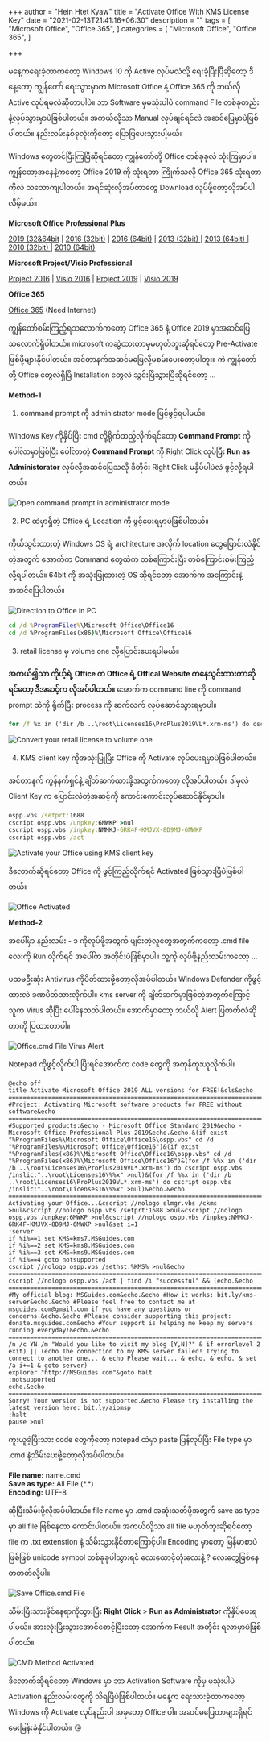 +++
author = "Hein Htet Kyaw"
title = "Activate Office With KMS License Key"
date = "2021-02-13T21:41:16+06:30"
description = ""
tags = [
    "Microsoft Office",
    "Office 365",
]
categories = [
    "Microsoft Office",
    "Office 365",
]

+++

မနေ့ကရေးခဲ့တာကတော့ Windows 10 ကို Active လုပ်မလဲလို့ ရေးခဲ့ပြီးပြီဆိုတော့ ဒီနေ့တော့ ကျွန်တော် ရေးသွားမှာက Microsoft Office နဲ့ Office 365 ကို ဘယ်လို Active လုပ်ရမလဲဆိုတာပါပဲ။ ဘာ Software မှမသုံးပါပဲ command File တစ်ခုတည်းနဲ့လုပ်သွားမှာပဲဖြစ်ပါတယ်။ အကယ်လို့သာ Manual လုပ်ချင်ရင်လဲ အဆင်ပြေမှာပဲဖြစ်ပါတယ်။ နည်းလမ်းနှစ်ခုလုံးကိုတော့ ပြောပြပေးသွားပါ့မယ်။

<!--more-->

Windows တွေတင်ပြီးကြပြီဆိုရင်တော့ ကျွန်တော်တို့ Office တစ်ခုခုလဲ သုံးကြမှာပါ။ ကျွန်တော့အနေနဲ့ကတော့ Office 2019 ကို သုံးရတာ ကြိုက်သလို Office 365 သုံးရတာကိုလဲ သဘောကျပါတယ်။ အရင်ဆုံးလိုအပ်တာတွေ Download လုပ်ဖို့တော့လိုအပ်ပါလိမ့်မယ်။

**Microsoft Office Professional Plus**

[2019 (32&64bit](http://officecdn.microsoft.com/pr/492350f6-3a01-4f97-b9c0-c7c6ddf67d60/media/en-us/ProPlus2019Retail.img) | [2016 (32bit)](https://www.mediafire.com?3axia1fn39ke5di) | [2016 (64bit)](https://www.mediafire.com/?18cmkvcyn9eofyl) | [2013 (32bit) ](https://www.mediafire.com?dvn49vn2d9t786q) | [2013 (64bit) ](https://www.mediafire.com?2ltz8t2ipr1kdkf) | [2010 (32bit) ](https://www.mediafire.com?xow7gqjbmk9fr6v) | [2010 (64bit)](https://www.mediafire.com?qy6riopx13j80kw)

**Microsoft Project/Visio Professional**

[Project 2016](https://www.mediafire.com?xiccbd0se7e3kkq) | [Visio 2016](https://www.mediafire.com?fl5p3rjwewz9q7y) | [Project 2019](https://officecdn.microsoft.com/pr/492350f6-3a01-4f97-b9c0-c7c6ddf67d60/media/en-us/ProjectPro2019Retail.img) | [Visio 2019](https://officecdn.microsoft.com/pr/492350f6-3a01-4f97-b9c0-c7c6ddf67d60/media/en-us/VisioPro2019Retail.img)

**Office 365**

[Office 365](https://c2rsetup.officeapps.live.com/c2r/download.aspx?productReleaseID=O365ProPlusRetail&platform=X86&language=en-US) (Need Internet)

ကျွန်တော်စမ်းကြည့်ရသလောက်ကတော့ Office 365 နဲ့ Office 2019 မှာအဆင်ပြေသလောက်ရှိပါတယ်။ microsoft ကဆွဲထားတာမှမဟုတ်ဘူးဆိုရင်တော့ Pre-Activate ဖြစ်ဖို့များနိုင်ပါတယ်။ အင်တာနက်အဆင်မပြေလို့မစမ်းပေးတော့ပါဘူး။ ကဲ ကျွန်တော်တို့ Office တွေလဲရှိပြီ Installation တွေလဲ သွင်းပြီသွားပြီဆိုရင်တော့ ...

**Method-1**

1. command prompt ကို administrator mode ဖြင့်ဖွင့်ရပါမယ်။

Windows Key ကိုနှိပ်ပြီး cmd လို့ရိုက်ထည့်လိုက်ရင်တော့ **Command Prompt** ကို ပေါ်လာမှာဖြစ်ပြီး ပေါ်လာတဲ့ **Command Prompt** ကို Right Click လုပ်ပြီး **Run as Administorator** လုပ်လို့အဆင်ပြေသလို ဒီတိုင်း Right Click မနှိပ်ပါပဲလဲ ဖွင့်လို့ရပါတယ်။

![Open command prompt in administrator mode](/images/open-cmd.png)

2. PC ထဲမှာရှိတဲ့ Office ရဲ့ Location ကို ဖွင့်ပေးရမှာပဲဖြစ်ပါတယ်။

ကိုယ်သွင်းထားတဲ့ Windows OS ရဲ့ architecture အလိုက် location တွေပြောင်းလဲနိုင်တဲ့အတွက် အောက်က Command တွေထဲက တစ်ကြောင်းပြီး တစ်ကြောင်းစမ်းကြည့်လို့ရပါတယ်။ 64bit ကို အသုံးပြုထားတဲ့ OS ဆိုရင်တော့ အောက်က အကြောင်းနဲ့အဆင်ပြေပါတယ်။

![Direction to Office in PC](/images/driection-to-office.png)

```cmd
cd /d %ProgramFiles%\Microsoft Office\Office16
cd /d %ProgramFiles(x86)%\Microsoft Office\Office16
```

3. retail license မှ volume one လို့ပြောင်းပေးရပါမယ်။

**အကယ်၍သာ ကိုယ့်ရဲ့ Office က Office ရဲ့ Offical Website ကနေသွင်းထားတာဆိုရင်တော့ ဒီအဆင့်က လိုအပ်ပါတယ်။** အောက်က command line ကို command prompt ထဲကို ရိုက်ပြီး process ကို ဆက်လက် လုပ်ဆောင်သွားရမှာပါ။

```cmd
for /f %x in ('dir /b ..\root\Licenses16\ProPlus2019VL*.xrm-ms') do cscript ospp.vbs /inslic:"..\root\Licenses16\%x"
```

![Convert your retail license to volume one](/images/convert-retail-license-to-volume-one.png)

4. KMS client key ကိုအသုံးပြုပြီး Office ကို Activate လုပ်ပေးရမှာပဲဖြစ်ပါတယ်။

အင်တာနက် ကွန်နက်ရှင်နဲ့ ချိတ်ဆက်ထားဖို့အတွက်ကတော့ လိုအပ်ပါတယ်။ ဒါမှလဲ Client Key က ပြောင်းလဲတဲ့အဆင့်ကို ကောင်းကောင်းလုပ်ဆောင်နိုင်မှာပါ။

```cmd
ospp.vbs /setprt:1688
cscript ospp.vbs /unpkey:6MWKP >nul
cscript ospp.vbs /inpkey:NMMKJ-6RK4F-KMJVX-8D9MJ-6MWKP
cscript ospp.vbs /act
```

![Activate your Office using KMS client key](/images/office-activation-successful.png)

ဒီလောက်ဆိုရင်တော့ Office ကို ဖွင့်ကြည့်လိုက်ရင် Activated ဖြစ်သွားပြီပဲဖြစ်ပါတယ်။

![Office Activated](/images/office-activated.png)

**Method-2**

အပေါ်မှာ နည်းလမ်း - ၁ ကိုလုပ်ဖို့အတွက် ပျင်းတဲ့လူတွေအတွက်ကတော့ .cmd file လေးကို Run လိုက်ရင် အပေါ်က အတိုင်းပဲဖြစ်မှာပါ။ သူ့ကို လုပ်ဖို့နည်းလမ်းကတော့ ...

ပထမဦးဆုံး Antivirus ကိုပိတ်ထားဖို့တော့လိုအပ်ပါတယ်။ Windows Defender ကိုဖွင့်ထားလဲ ခဏပိတ်ထားလိုက်ပါ။ kms server ကို ချိတ်ဆက်မှာဖြစ်တဲ့အတွက်ကြောင့် သူက Virus ဆိုပြီး ပေါ်နေတတ်ပါတယ်။ အောက်မှာတော့ ဘယ်လို Alert ပြတတ်လဲဆိုတာကို ပြထားတာပါ။

![Office.cmd File Virus Alert](/images/office-activation-virus-alert.png)

Notepad ကိုဖွင့်လိုက်ပါ ပြီးရင်အောက်က code တွေကို အကုန်ကူးယူလိုက်ပါ။ 

```batch
@echo off
title Activate Microsoft Office 2019 ALL versions for FREE!&cls&echo ============================================================================&echo #Project: Activating Microsoft software products for FREE without software&echo ============================================================================&echo.&echo #Supported products:&echo - Microsoft Office Standard 2019&echo - Microsoft Office Professional Plus 2019&echo.&echo.&(if exist "%ProgramFiles%\Microsoft Office\Office16\ospp.vbs" cd /d "%ProgramFiles%\Microsoft Office\Office16")&(if exist "%ProgramFiles(x86)%\Microsoft Office\Office16\ospp.vbs" cd /d "%ProgramFiles(x86)%\Microsoft Office\Office16")&(for /f %%x in ('dir /b ..\root\Licenses16\ProPlus2019VL*.xrm-ms') do cscript ospp.vbs /inslic:"..\root\Licenses16\%%x" >nul)&(for /f %%x in ('dir /b ..\root\Licenses16\ProPlus2019VL*.xrm-ms') do cscript ospp.vbs /inslic:"..\root\Licenses16\%%x" >nul)&echo.&echo ============================================================================&echo Activating your Office...&cscript //nologo slmgr.vbs /ckms >nul&cscript //nologo ospp.vbs /setprt:1688 >nul&cscript //nologo ospp.vbs /unpkey:6MWKP >nul&cscript //nologo ospp.vbs /inpkey:NMMKJ-6RK4F-KMJVX-8D9MJ-6MWKP >nul&set i=1
:server
if %i%==1 set KMS=kms7.MSGuides.com
if %i%==2 set KMS=kms8.MSGuides.com
if %i%==3 set KMS=kms9.MSGuides.com
if %i%==4 goto notsupported
cscript //nologo ospp.vbs /sethst:%KMS% >nul&echo ============================================================================&echo.&echo.
cscript //nologo ospp.vbs /act | find /i "successful" && (echo.&echo ============================================================================&echo.&echo #My official blog: MSGuides.com&echo.&echo #How it works: bit.ly/kms-server&echo.&echo #Please feel free to contact me at msguides.com@gmail.com if you have any questions or concerns.&echo.&echo #Please consider supporting this project: donate.msguides.com&echo #Your support is helping me keep my servers running everyday!&echo.&echo ============================================================================&choice /n /c YN /m "Would you like to visit my blog [Y,N]?" & if errorlevel 2 exit) || (echo The connection to my KMS server failed! Trying to connect to another one... & echo Please wait... & echo. & echo. & set /a i+=1 & goto server)
explorer "http://MSGuides.com"&goto halt
:notsupported
echo.&echo ============================================================================&echo Sorry! Your version is not supported.&echo Please try installing the latest version here: bit.ly/aiomsp
:halt
pause >nul
```

ကူးယူခဲ့ပြီးသား code တွေကိုတော့ notepad ထဲမှာ paste ပြန်လုပ်ပြီး File type မှာ .cmd နဲ့သိမ်းပေးဖို့တော့လိုအပ်ပါတယ်။

**File name:** name.cmd\
**Save as type:** All File (&#42;.&#42;)\
**Encoding:** UTF-8

ဆိုပြီးသိမ်းဖို့လိုအပ်ပါတယ်။ file name မှာ .cmd အဆုံးသတ်ဖို့အတွက် save as type မှာ all file ဖြစ်နေတာ ကောင်းပါတယ်။ အကယ်လို့သာ all file မဟုတ်ဘူးဆိုရင်တော့ file က .txt extenstion နဲ့ သိမ်းသွားနိုင်တာကြောင့်ပါ။ Encoding မှာတော့ မြန်မာစာပဲဖြစ်ဖြစ် unicode symbol တစ်ခုခုပါသွားရင် လေးထောင့်တုံးလေးနဲ့ ? လေးတွေဖြစ်နေတတတ်လို့ပါ။


![Save Office.cmd File](/images/save-office-cmd.png)

သိမ်းပြီးသားဖိုင်နေရာကိုသွားပြီး **Right Click** > **Run as Administrator** ကိုနှိပ်ပေးရပါမယ်။ အားလုံးပြီးသွားအောင်စောင့်ပြီးတော့ အောက်က Result အတိုင်း ရလာမှာပဲဖြစ်ပါတယ်။

![CMD Method Activated](/images/cmd-method-activated.png)

ဒီလောက်ဆိုရင်တော့ Windows မှာ ဘာ Activation Software ကိုမှ မသုံးပါပဲ Activation နည်းလမ်းတွေကို သိရပြီပဲဖြစ်ပါတယ်။ မနေ့က ရေးသားခဲ့တာကတော့ Windows ကို Activate လုပ်နည်းပါ အခုတော့ Office ပါ။ အဆင်မပြေတာများရှိရင် မေးမြန်းခဲ့နိုင်ပါတယ်။ 😘